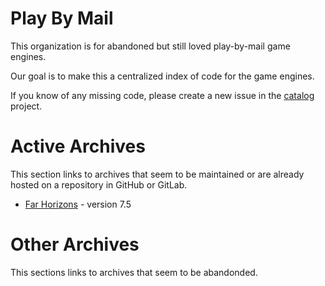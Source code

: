 # Play By Mail
This organization is for abandoned but still loved play-by-mail game engines.

Our goal is to make this a centralized index of code for the game engines.

If you know of any missing code, please create a new issue in the [catalog](https://github.com/playbymail/catalog) project.

# Active Archives
This section links to archives that seem to be maintained or are already hosted on a repository in GitHub or GitLab.

* [Far Horizons](https://github.com/playbymail/Far-Horizons) - version 7.5

# Other Archives
This sections links to archives that seem to be abandonded.
